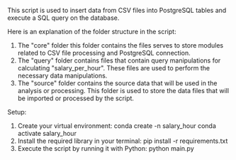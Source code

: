 This script is used to insert data from CSV files into PostgreSQL tables and execute a SQL query on the database. 

Here is an explanation of the folder structure in the script:
1. The "core" folder this folder contains the files serves to store modules related to CSV file processing and PostgreSQL connection.
2. The "query" folder contains files that contain query manipulations for calculating "salary_per_hour". These files are used to perform the necessary data manipulations.
3. The "source" folder contains the source data that will be used in the analysis or processing. This folder is used to store the data files that will be imported or processed by the script.

Setup:
1. Create your virtual environment:
conda create -n salary_hour
conda activate salary_hour
2. Install the required library in your terminal:
pip install -r requirements.txt
3. Execute the script by running it with Python:
python main.py